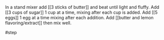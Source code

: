 In a stand mixer add [[3 sticks of butter]] and beat until light and fluffy. Add [[3 cups of sugar]] 1 cup at a time, mixing after each cup is added. Add [[5 eggs]] 1 egg at a time mixing after each addition. Add [[butter and lemon flavoring/extract]] then mix well.

#step